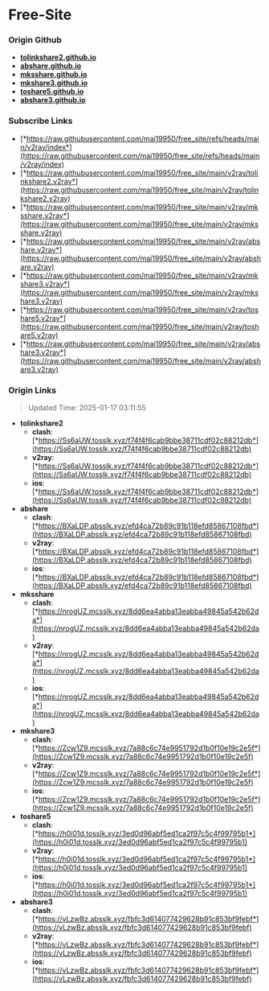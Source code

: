 # Free-Site

### Origin Github

- [**tolinkshare2.github.io**](https://github.com/tolinkshare2/tolinkshare2.github.io)
- [**abshare.github.io**](https://github.com/abshare/abshare.github.io)
- [**mksshare.github.io**](https://github.com/mksshare/mksshare.github.io)
- [**mkshare3.github.io**](https://github.com/mkshare3/mkshare3.github.io)
- [**toshare5.github.io**](https://github.com/toshare5/toshare5.github.io)
- [**abshare3.github.io**](https://github.com/abshare3/abshare3.github.io)

### Subscribe Links

- [*https://raw.githubusercontent.com/mai19950/free_site/refs/heads/main/v2ray/index*](https://raw.githubusercontent.com/mai19950/free_site/refs/heads/main/v2ray/index)
- [*https://raw.githubusercontent.com/mai19950/free_site/main/v2ray/tolinkshare2.v2ray*](https://raw.githubusercontent.com/mai19950/free_site/main/v2ray/tolinkshare2.v2ray)
- [*https://raw.githubusercontent.com/mai19950/free_site/main/v2ray/mksshare.v2ray*](https://raw.githubusercontent.com/mai19950/free_site/main/v2ray/mksshare.v2ray)
- [*https://raw.githubusercontent.com/mai19950/free_site/main/v2ray/abshare.v2ray*](https://raw.githubusercontent.com/mai19950/free_site/main/v2ray/abshare.v2ray)
- [*https://raw.githubusercontent.com/mai19950/free_site/main/v2ray/mkshare3.v2ray*](https://raw.githubusercontent.com/mai19950/free_site/main/v2ray/mkshare3.v2ray)
- [*https://raw.githubusercontent.com/mai19950/free_site/main/v2ray/toshare5.v2ray*](https://raw.githubusercontent.com/mai19950/free_site/main/v2ray/toshare5.v2ray)
- [*https://raw.githubusercontent.com/mai19950/free_site/main/v2ray/abshare3.v2ray*](https://raw.githubusercontent.com/mai19950/free_site/main/v2ray/abshare3.v2ray)

### Origin Links

> Updated Time: 2025-01-17 03:11:55

- **tolinkshare2**
  - **clash**: [*https://Ss6aUW.tosslk.xyz/f74f4f6cab9bbe38711cdf02c88212db*](https://Ss6aUW.tosslk.xyz/f74f4f6cab9bbe38711cdf02c88212db)
  - **v2ray**: [*https://Ss6aUW.tosslk.xyz/f74f4f6cab9bbe38711cdf02c88212db*](https://Ss6aUW.tosslk.xyz/f74f4f6cab9bbe38711cdf02c88212db)
  - **ios**: [*https://Ss6aUW.tosslk.xyz/f74f4f6cab9bbe38711cdf02c88212db*](https://Ss6aUW.tosslk.xyz/f74f4f6cab9bbe38711cdf02c88212db)
- **abshare**
  - **clash**: [*https://BXaLDP.absslk.xyz/efd4ca72b89c91b118efd85867108fbd*](https://BXaLDP.absslk.xyz/efd4ca72b89c91b118efd85867108fbd)
  - **v2ray**: [*https://BXaLDP.absslk.xyz/efd4ca72b89c91b118efd85867108fbd*](https://BXaLDP.absslk.xyz/efd4ca72b89c91b118efd85867108fbd)
  - **ios**: [*https://BXaLDP.absslk.xyz/efd4ca72b89c91b118efd85867108fbd*](https://BXaLDP.absslk.xyz/efd4ca72b89c91b118efd85867108fbd)
- **mksshare**
  - **clash**: [*https://nrogUZ.mcsslk.xyz/8dd6ea4abba13eabba49845a542b62da*](https://nrogUZ.mcsslk.xyz/8dd6ea4abba13eabba49845a542b62da)
  - **v2ray**: [*https://nrogUZ.mcsslk.xyz/8dd6ea4abba13eabba49845a542b62da*](https://nrogUZ.mcsslk.xyz/8dd6ea4abba13eabba49845a542b62da)
  - **ios**: [*https://nrogUZ.mcsslk.xyz/8dd6ea4abba13eabba49845a542b62da*](https://nrogUZ.mcsslk.xyz/8dd6ea4abba13eabba49845a542b62da)
- **mkshare3**
  - **clash**: [*https://Zcw1Z9.mcsslk.xyz/7a88c6c74e9951792d1b0f10e19c2e5f*](https://Zcw1Z9.mcsslk.xyz/7a88c6c74e9951792d1b0f10e19c2e5f)
  - **v2ray**: [*https://Zcw1Z9.mcsslk.xyz/7a88c6c74e9951792d1b0f10e19c2e5f*](https://Zcw1Z9.mcsslk.xyz/7a88c6c74e9951792d1b0f10e19c2e5f)
  - **ios**: [*https://Zcw1Z9.mcsslk.xyz/7a88c6c74e9951792d1b0f10e19c2e5f*](https://Zcw1Z9.mcsslk.xyz/7a88c6c74e9951792d1b0f10e19c2e5f)
- **toshare5**
  - **clash**: [*https://h0i01d.tosslk.xyz/3ed0d96abf5ed1ca2f97c5c4f99795b1*](https://h0i01d.tosslk.xyz/3ed0d96abf5ed1ca2f97c5c4f99795b1)
  - **v2ray**: [*https://h0i01d.tosslk.xyz/3ed0d96abf5ed1ca2f97c5c4f99795b1*](https://h0i01d.tosslk.xyz/3ed0d96abf5ed1ca2f97c5c4f99795b1)
  - **ios**: [*https://h0i01d.tosslk.xyz/3ed0d96abf5ed1ca2f97c5c4f99795b1*](https://h0i01d.tosslk.xyz/3ed0d96abf5ed1ca2f97c5c4f99795b1)
- **abshare3**
  - **clash**: [*https://vLzwBz.absslk.xyz/fbfc3d614077429628b91c853bf9febf*](https://vLzwBz.absslk.xyz/fbfc3d614077429628b91c853bf9febf)
  - **v2ray**: [*https://vLzwBz.absslk.xyz/fbfc3d614077429628b91c853bf9febf*](https://vLzwBz.absslk.xyz/fbfc3d614077429628b91c853bf9febf)
  - **ios**: [*https://vLzwBz.absslk.xyz/fbfc3d614077429628b91c853bf9febf*](https://vLzwBz.absslk.xyz/fbfc3d614077429628b91c853bf9febf)
